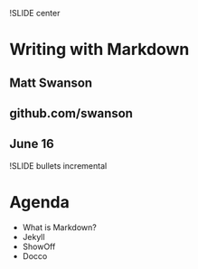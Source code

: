 !SLIDE center 
# Writing with Markdown
## Matt Swanson
## github.com/swanson

## June 16

!SLIDE bullets incremental
# Agenda

* What is Markdown?
* Jekyll
* ShowOff
* Docco
